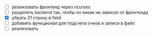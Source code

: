 - [ ] реализовать фронтенд через ncurses
- [ ] разделить backend так, чтобы он никак не зависел от фронтенда
- [x] убрать 21 строку в field
- [ ] добавить функционал для подсчета очков и записи в файл
- [ ] реализовать 